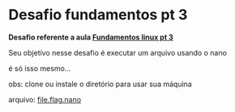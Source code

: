 # Desafio fundamentos pt 3
**Desafio referente a aula [Fundamentos linux pt 3](/aulas/linux/fundamentos/fundamentospt3$.md)**

Seu objetivo nesse desafio é executar um arquivo usando o nano

é só isso mesmo... 

obs: clone ou instale o diretório para usar sua máquina

arquivo: [file.flag.nano](file.bin)
